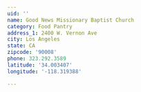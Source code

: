 ```yaml
---
uid: ''
name: Good News Missionary Baptist Church
category: Food Pantry
address_1: 2400 W. Vernon Ave
city: Los Angeles
state: CA
zipcode: '90008'
phone: 323.292.3589
latitude: '34.003407'
longitude: '-118.319388'

---
```

